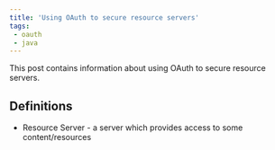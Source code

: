 ```yaml
---
title: 'Using OAuth to secure resource servers'
tags:
 - oauth
 - java
---
```


This post contains information about using OAuth to secure resource servers.
<!--more-->

## Definitions

* Resource Server - a server which provides access to some content/resources



